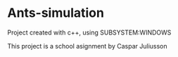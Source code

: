 # Ants-simulation

Project created with c++, using SUBSYSTEM:WINDOWS

This project is a school asignment by Caspar Juliusson
